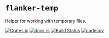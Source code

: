 `flanker-temp`
===
Helper for working with temporary files.

[![Crates.io](https://img.shields.io/crates/v/flanker-temp?style=flat-square&logo=rust)](https://crates.io/crates/flanker-temp)
[![docs.rs](https://img.shields.io/badge/docs.rs-flanker_temp-blue?style=flat-square&logo=docs.rs)](https://docs.rs/flanker-temp)
[![Build Status](https://img.shields.io/github/actions/workflow/status/obsidiandynamics/flanker/master.yml?branch=master&style=flat-square&logo=github)](https://github.com/obsidiandynamics/flanker/actions/workflows/master.yml)
[![codecov](https://img.shields.io/codecov/c/github/obsidiandynamics/flanker/master?style=flat-square&logo=codecov)](https://codecov.io/gh/obsidiandynamics/flanker)